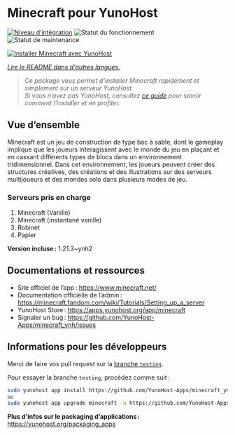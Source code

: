 <!--
Nota bene : ce README est automatiquement généré par <https://github.com/YunoHost/apps/tree/master/tools/readme_generator>
Il NE doit PAS être modifié à la main.
-->

# Minecraft pour YunoHost

[![Niveau d’intégration](https://dash.yunohost.org/integration/minecraft.svg)](https://ci-apps.yunohost.org/ci/apps/minecraft/) ![Statut du fonctionnement](https://ci-apps.yunohost.org/ci/badges/minecraft.status.svg) ![Statut de maintenance](https://ci-apps.yunohost.org/ci/badges/minecraft.maintain.svg)

[![Installer Minecraft avec YunoHost](https://install-app.yunohost.org/install-with-yunohost.svg)](https://install-app.yunohost.org/?app=minecraft)

*[Lire le README dans d'autres langues.](./ALL_README.md)*

> *Ce package vous permet d’installer Minecraft rapidement et simplement sur un serveur YunoHost.*  
> *Si vous n’avez pas YunoHost, consultez [ce guide](https://yunohost.org/install) pour savoir comment l’installer et en profiter.*

## Vue d’ensemble

Minecraft est un jeu de construction de type bac à sable, dont le gameplay implique que les joueurs interagissent avec le monde du jeu en plaçant et en cassant différents types de blocs dans un environnement tridimensionnel. Dans cet environnement, les joueurs peuvent créer des structures créatives, des créations et des illustrations sur des serveurs multijoueurs et des mondes solo dans plusieurs modes de jeu.

### Serveurs pris en charge
 
1. Minecraft (Vanille)
2. Minecraft (instantané vanille)
3. Robinet
4. Papier


**Version incluse :** 1.21.3~ynh2
## Documentations et ressources

- Site officiel de l’app : <https://www.minecraft.net/>
- Documentation officielle de l’admin : <https://minecraft.fandom.com/wiki/Tutorials/Setting_up_a_server>
- YunoHost Store : <https://apps.yunohost.org/app/minecraft>
- Signaler un bug : <https://github.com/YunoHost-Apps/minecraft_ynh/issues>

## Informations pour les développeurs

Merci de faire vos pull request sur la [branche `testing`](https://github.com/YunoHost-Apps/minecraft_ynh/tree/testing).

Pour essayer la branche `testing`, procédez comme suit :

```bash
sudo yunohost app install https://github.com/YunoHost-Apps/minecraft_ynh/tree/testing --debug
ou
sudo yunohost app upgrade minecraft -u https://github.com/YunoHost-Apps/minecraft_ynh/tree/testing --debug
```

**Plus d’infos sur le packaging d’applications :** <https://yunohost.org/packaging_apps>
